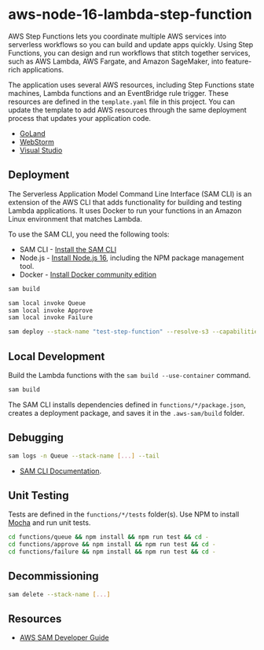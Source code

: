 # aws-node-16-lambda-step-function

AWS Step Functions lets you coordinate multiple AWS services into serverless workflows so you can build and update apps quickly. Using Step Functions, you can design and run workflows that stitch together services, such as AWS Lambda, AWS Fargate, and Amazon SageMaker, into feature-rich applications.

The application uses several AWS resources, including Step Functions state machines, Lambda functions and an EventBridge rule trigger. These resources are defined in the `template.yaml` file in this project. You can update the template to add AWS resources through the same deployment process that updates your application code.

* [GoLand](https://docs.aws.amazon.com)
* [WebStorm](https://docs.aws.amazon.com/toolkit-for-jetbrains/latest/userguide/welcome.html)
* [Visual Studio](https://docs.aws.amazon.com/toolkit-for-visual-studio/latest/user-guide/welcome.html)

## Deployment ##

The Serverless Application Model Command Line Interface (SAM CLI) is an extension of the AWS CLI that adds functionality for building and testing Lambda applications. It uses Docker to run your functions in an Amazon Linux environment that matches Lambda.

To use the SAM CLI, you need the following tools:

* SAM CLI - [Install the SAM CLI](https://docs.aws.amazon.com/serverless-application-model/latest/developerguide/serverless-sam-cli-install.html)
* Node.js - [Install Node.js 16](https://nodejs.org/en/), including the NPM package management tool.
* Docker - [Install Docker community edition](https://hub.docker.com/search/?type=edition&offering=community)

```bash
sam build

sam local invoke Queue
sam local invoke Approve
sam local invoke Failure

sam deploy --stack-name "test-step-function" --resolve-s3 --capabilities CAPABILITY_IAM
```

## Local Development ##

Build the Lambda functions with the `sam build --use-container` command.

```bash
sam build
```

The SAM CLI installs dependencies defined in `functions/*/package.json`, creates a deployment package, and saves it in the `.aws-sam/build` folder.

## Debugging ##

```bash
sam logs -n Queue --stack-name [...] --tail
```

- [SAM CLI Documentation](https://docs.aws.amazon.com/serverless-application-model/latest/developerguide/serverless-sam-cli-logging.html).

## Unit Testing ##

Tests are defined in the `functions/*/tests` folder(s). Use NPM to install [Mocha](https://mochajs.org/) and run unit tests.

```bash
cd functions/queue && npm install && npm run test && cd -
cd functions/approve && npm install && npm run test && cd -
cd functions/failure && npm install && npm run test && cd -
```

## Decommissioning ##

```bash
sam delete --stack-name [...]
```

## Resources ##

- [AWS SAM Developer Guide](https://docs.aws.amazon.com/serverless-application-model/latest/developerguide/what-is-sam.html)
